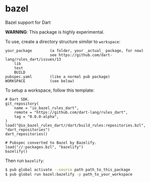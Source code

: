 # bazel

Bazel support for Dart

**WARNING**: This package is highly experimental.

To use, create a directory structure _similar_ to `workspace`:

```
your_package        (a folder, your _actual_ package, for now)
                    see https://github.com/dart-lang/rules_dart/issues/13
    lib
    test
    BUILD
pubspec.yaml        (like a normal pub package)
WORKSPACE           (see below)
```

To setup a workspace, follow this template:

```BUILD
# Dart SDK.
git_repository(
    name = "io_bazel_rules_dart",
    remote = "https://github.com/dart-lang/rules_dart",
    tag = "0.0.0-alpha",
)
load("@io_bazel_rules_dart//dart/build_rules:repositories.bzl", "dart_repositories")
dart_repositories()

# Pubspec converted to Bazel by Bazelify.
load("//:packages.bzl", "bazelify")
bazelify()
```

Then run `bazelify`:

```bash
$ pub global activate --source path path_to_this_package
$ pub global run bazel:bazelify -p path_to_your_workspace
```
